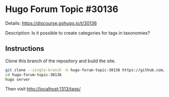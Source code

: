 # Hugo Forum Topic #30136

Details: <https://discourse.gohugo.io/t/30136>

Description: Is it possible to create categories for tags in taxonomies?

## Instructions

Clone this branch of the repository and build the site.

```bash
git clone --single-branch -b hugo-forum-topic-30136 https://github.com/jmooring/hugo-testing hugo-forum-topic-30136
cd hugo-forum-topic-30136
hugo server
```

Then visit <http://localhost:1313/tags/>
